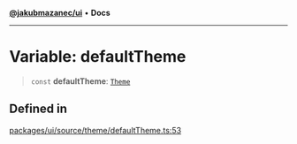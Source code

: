 [**@jakubmazanec/ui**](../README.md) • **Docs**

---

# Variable: defaultTheme

> `const` **defaultTheme**: [`Theme`](../type-aliases/Theme.md)

## Defined in

[packages/ui/source/theme/defaultTheme.ts:53](https://github.com/jakubmazanec/tools/blob/043f017b24789eba8a7eb285e0e1042ac4eaaeea/packages/ui/source/theme/defaultTheme.ts#L53)
